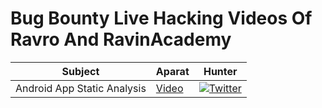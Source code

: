 # Bug Bounty Live Hacking Videos Of Ravro And RavinAcademy


|Subject|Aparat|Hunter|
|------|--------|---------------
|Android App Static Analysis|[Video](https://www.aparat.com/v/d5kTw)|[![Twitter](https://img.shields.io/badge/twitter-@thisismoreti-blue.svg)](https://twitter.com/thisismoreti)
